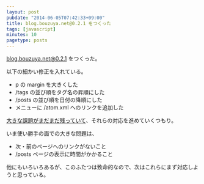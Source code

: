 ```yaml
---
layout: post
pubdate: "2014-06-05T07:42:33+09:00"
title: blog.bouzuya.net@0.2.1 をつくった
tags: [javascript]
minutes: 10
pagetype: posts
---
```

[blog.bouzuya.net@0.2.1][bouzuya/blog.bouzuya.net@0.2.1] をつくった。

以下の細かい修正を入れている。

- p の margin を大きくした
- /tags の並び順をタグ名の昇順にした
- /posts の並び順を日付の降順にした
- メニューに /atom.xml へのリンクを追加した

[大きな課題がまだまだ残っていて][bouzuya/blog.bouzuya.net/issues]、それらの対応を進めていくつもり。

いま使い勝手の面での大きな問題は、

- 次・前のページへのリンクがないこと
- /posts ページの表示に時間がかかること

他にもいろいろあるが、このふたつは致命的なので、次はこれらにまず対応しようと思っている。

[bouzuya/blog.bouzuya.net@0.2.1]: http://github.com/bouzuya/blog.bouzuya.net/tree/0.2.1
[bouzuya/blog.bouzuya.net/issues]: http://github.com/bouzuya/blog.bouzuya.net/issues
